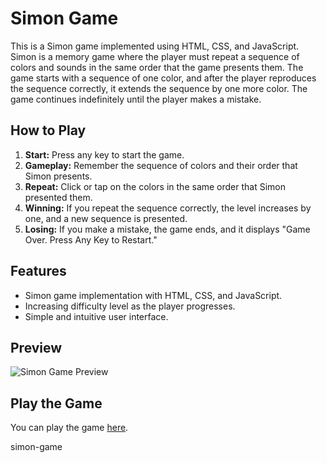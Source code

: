 # Simon Game

This is a Simon game implemented using HTML, CSS, and JavaScript. Simon is a memory game where the player must repeat a sequence of colors and sounds in the same order that the game presents them. The game starts with a sequence of one color, and after the player reproduces the sequence correctly, it extends the sequence by one more color. The game continues indefinitely until the player makes a mistake.

## How to Play

1. **Start:** Press any key to start the game.
2. **Gameplay:** Remember the sequence of colors and their order that Simon presents.
3. **Repeat:** Click or tap on the colors in the same order that Simon presented them.
4. **Winning:** If you repeat the sequence correctly, the level increases by one, and a new sequence is presented.
5. **Losing:** If you make a mistake, the game ends, and it displays "Game Over. Press Any Key to Restart."

## Features

- Simon game implementation with HTML, CSS, and JavaScript.
- Increasing difficulty level as the player progresses.
- Simple and intuitive user interface.

## Preview

![Simon Game Preview](/path/to/preview/image.png)

## Play the Game

You can play the game [here](link-to-your-game).

simon-game
